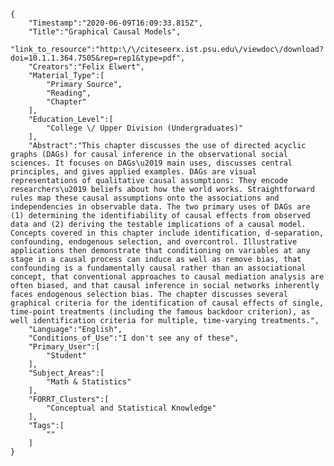
    {
        "Timestamp":"2020-06-09T16:09:33.815Z",
        "Title":"Graphical Causal Models",
        "link_to_resource":"http:\/\/citeseerx.ist.psu.edu\/viewdoc\/download?doi=10.1.1.364.7505&rep=rep1&type=pdf",
        "Creators":"Felix Elwert",
        "Material_Type":[
            "Primary Source",
            "Reading",
            "Chapter"
        ],
        "Education_Level":[
            "College \/ Upper Division (Undergraduates)"
        ],
        "Abstract":"This chapter discusses the use of directed acyclic graphs (DAGs) for causal inference in the observational social sciences. It focuses on DAGs\u2019 main uses, discusses central principles, and gives applied examples. DAGs are visual representations of qualitative causal assumptions: They encode researchers\u2019 beliefs about how the world works. Straightforward rules map these causal assumptions onto the associations and independencies in observable data. The two primary uses of DAGs are (1) determining the identifiability of causal effects from observed data and (2) deriving the testable implications of a causal model. Concepts covered in this chapter include identification, d-separation, confounding, endogenous selection, and overcontrol. Illustrative applications then demonstrate that conditioning on variables at any stage in a causal process can induce as well as remove bias, that confounding is a fundamentally causal rather than an associational concept, that conventional approaches to causal mediation analysis are often biased, and that causal inference in social networks inherently faces endogenous selection bias. The chapter discusses several graphical criteria for the identification of causal effects of single, time-point treatments (including the famous backdoor criterion), as well identification criteria for multiple, time-varying treatments.",
        "Language":"English",
        "Conditions_of_Use":"I don't see any of these",
        "Primary_User":[
            "Student"
        ],
        "Subject_Areas":[
            "Math & Statistics"
        ],
        "FORRT_Clusters":[
            "Conceptual and Statistical Knowledge"
        ],
        "Tags":[
            ""
        ]
    }
